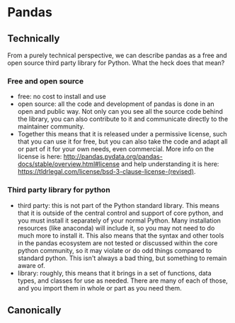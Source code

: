 # Pandas

## Technically

From a purely technical perspective, we can describe pandas as a free and open source third party library for Python.  What the heck does that mean?

### Free and open source

* free: no cost to install and use
* open source: all the code and development of pandas is done in an open and public way.  Not only can you see all the source code behind the library, you can also contribute to it and communicate directly to the maintainer community.
* Together this means that it is released under a permissive license, such that you can use it for free, but you can also take the code and adapt all or part of it for your own needs, even commercial.  More info on the license is here: http://pandas.pydata.org/pandas-docs/stable/overview.html#license and help understanding it is here:  https://tldrlegal.com/license/bsd-3-clause-license-(revised).

### Third party library for python

* third party: this is not part of the Python standard library.  This means that it is outside of the central control and support of core python, and you must install it separately of your normal Python. Many installation resources (like anaconda) will include it, so you may not need to do much more to install it.  This also means that the syntax and other tools in the pandas ecosystem are not tested or discussed within the core python community, so it may violate or do odd things compared to standard python. This isn't always a bad thing, but something to remain aware of.
* library: roughly, this means that it brings in a set of functions, data types, and classes for use as needed. There are many of each of those, and you import them in whole or part as you need them.


## Canonically

